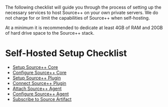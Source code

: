 The following checklist will guide you through the process of setting up the necessary services to host Source++ on your own private servers. We do not charge for or limit the capabilities of Source++ when self-hosting.

At a minimum it is recommended to dedicate at least 4GB of RAM and 20GB of hard drive space to the Source++ stack.

# Self-Hosted Setup Checklist

- [Setup Source++ Core](./03-setup-source-core.md)
- [Configure Source++ Core](./04-configure-source-core.md)
- [Setup Source++ Plugin](./05-setup-source-plugin.md)
- [Connect Source++ Plugin](./06-connect-source-plugin.md)
- [Attach Source++ Agent](./07-attach-source-agent.md)
- [Configure Source++ Agent](./08-configure-source-agent.md)
- [Subscribe to Source Artifact](./09-subscribe-to-artifact.md)
